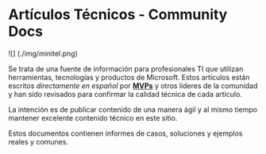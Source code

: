 # Artículos Técnicos - Community Docs

![] (./img/minitel.png)

Se trata de una fuente de información para profesionales TI que utilizan herramientas, tecnologías y productos de Microsoft. Estos artículos están escritos *directamente en español* por [**MVPs**](https://mvp.microsoft.com/) y otros líderes de la comunidad y han sido revisados para confirmar la calidad técnica de cada artículo. 


La intención es de publicar contenido de una manera ágil y al mismo tiempo mantener excelente contenido técnico en este sitio.

Estos documentos contienen informes de casos, soluciones y ejemplos reales y comunes.
